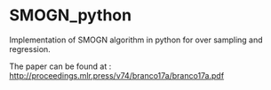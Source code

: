 # SMOGN_python
Implementation of SMOGN algorithm in python for over  sampling and regression. 

The paper can be found at : http://proceedings.mlr.press/v74/branco17a/branco17a.pdf
